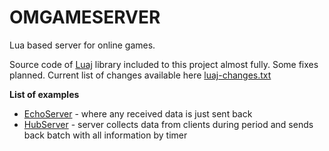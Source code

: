 # OMGAMESERVER

Lua based server for online games.

Source code of [Luaj](https://github.com/luaj/luaj) library included to this project almost fully. Some fixes planned.
Current list of changes available here [luaj-changes.txt](https://github.com/crionuke/omgameserver/blob/main/omgameserver/luaj-changes.txt)

**List of examples**
- [EchoServer](https://github.com/crionuke/omgameserver/tree/main/omgameserver/examples/echoServer) - where any received data is just sent back
- [HubServer](https://github.com/crionuke/omgameserver/tree/main/omgameserver/examples/hubServer) - server collects data from clients during period and sends back batch with all information by timer 
